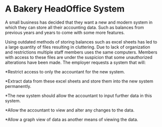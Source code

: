 # A Bakery HeadOffice System

A small business has decided that they want a new and modern system in which they can store all their accounting data. Such as balances from previous years and years to come with some more features.

Using outdated methods of storing balances such as excel sheets has led to a large quantity of files resulting in cluttering. Due to lack of organization and restrictions multiple staff members uses the same computers. Members with access to these files are under the suspicion that some unauthorized alterations have been made.
The employer requests a system that will:

*Restrict access to only the accountant for the new system.	

*Extract data from these excel sheets and store them into the new system permanently.

*The new system should allow the accountant to input further data in this system.

*Allow the accountant to view and alter any changes to the data.

*Allow a graph view of data as another means of viewing the data.
